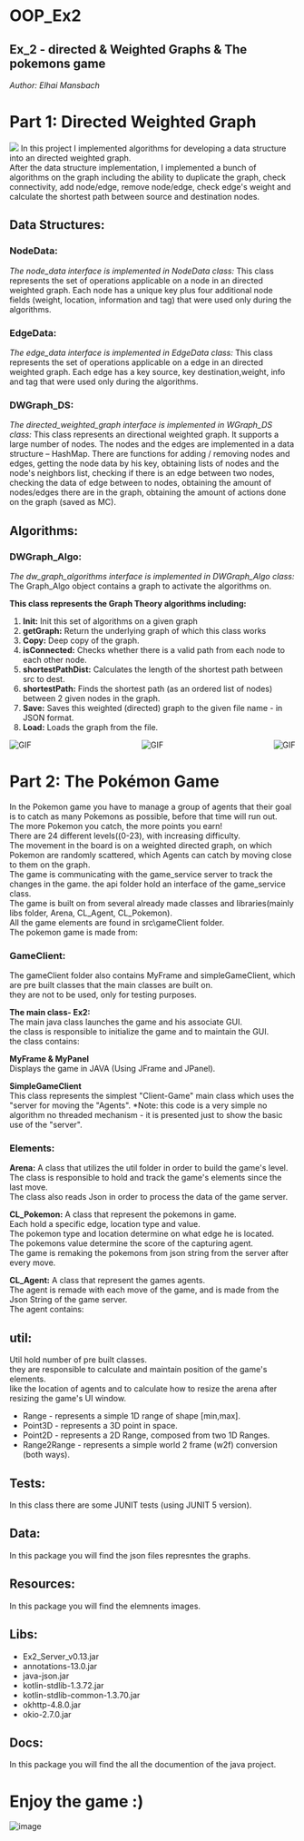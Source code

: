# OOP_Ex2
## Ex_2 - directed & Weighted Graphs & The pokemons game
*Author: Elhai Mansbach* <br/>

# Part 1: Directed Weighted Graph  
![](https://www.researchgate.net/profile/Yilun_Shang/publication/271944978/figure/fig2/AS:669349501231106@1536596765134/A-weighted-directed-graph-G-with-six-vertices.png)
In this project I implemented algorithms for developing a data structure into an directed weighted graph. <br/>
After the data structure implementation, I implemented a bunch of algorithms on the graph including the ability to duplicate the graph, check connectivity, add node/edge, remove node/edge, check edge's weight and calculate the shortest path between source and destination nodes.

## Data Structures:

### NodeData:<br/>
*The node_data interface is implemented in NodeData class:*
This class represents the set of operations applicable on a node in an directed weighted graph.
Each node has a unique key plus four additional node fields (weight, location, information and tag) that were used only during the algorithms.

### EdgeData:<br/>
*The edge_data interface is implemented in EdgeData class:*
This class represents the set of operations applicable on a edge in an directed weighted graph.
Each edge has a key source, key destination,weight, info and tag that were used only during the algorithms.

### DWGraph_DS:<br/>
*The directed_weighted_graph interface is implemented in WGraph_DS class:*
This class represents an directional weighted graph.
It supports a large number of nodes.
The nodes and the edges are implemented in a data structure – HashMap.
There are functions for adding / removing nodes and edges, getting the node data by his key, obtaining lists of nodes and the node's neighbors list, checking if there is an edge between two nodes, checking the data of edge between to nodes, obtaining the amount of nodes/edges there are in the graph, obtaining the amount of actions done on the graph (saved as MC).

## Algorithms:

### DWGraph_Algo:<br/>
*The dw_graph_algorithms interface is implemented in DWGraph_Algo class:*
The Graph_Algo object contains a graph to activate the algorithms on.

**This class represents the Graph Theory algorithms including:**
1.	**Init:** Init this set of algorithms on a given graph
2. **getGraph:** Return the underlying graph of which this class works
3.	**Copy:** Deep copy of the graph.
4.	**isConnected:** Checks whether there is a valid path from each node to each other node.
5.	**shortestPathDist:** Calculates the length of the shortest path between src to dest.
6.	**shortestPath:** Finds the shortest path (as an ordered list of nodes) between 2 given nodes in the graph.
7.	**Save:** Saves this weighted (directed) graph to the given file name - in JSON format.
8.	**Load:** Loads the graph from the file.

<div align="center">
  <div style="display: flex; justify-content: space-between;">
    <img src="https://media1.giphy.com/media/jP4pPl5z1lccFcGvR0/200w.webp" alt="GIF">
    <img src="https://media1.giphy.com/media/jP4pPl5z1lccFcGvR0/200w.webp" alt="GIF">
    <img src="https://media1.giphy.com/media/jP4pPl5z1lccFcGvR0/200w.webp" alt="GIF">
  </div>
</div>

<h1 >Part 2: The Pokémon Game</h1>


In the Pokemon game you have to manage a group of agents that their goal is to catch as many Pokemons as possible, before that time will run out.<br/>
The more Pokemon you catch, the more points you earn!<br/>
There are 24 different levels((0-23), with increasing difficulty.<br/>
The movement in the board is on a weighted directed graph, on which Pokemon are randomly scattered, which Agents can catch by moving close to them on the graph.<br/>
The game is communicating with the game_service server to track the changes in the game. the api folder hold an interface of the game_service class.<br/>
The game is built on from several already made classes and libraries(mainly libs folder, Arena, CL_Agent, CL_Pokemon).<br/>
All the game elements are found in src\gameClient folder.<br/>
The pokemon game is made from:

### GameClient: <br/>
The gameClient folder also contains MyFrame and simpleGameClient, which are pre built classes that the main classes are built on.<br/> 
they are not to be used, only for testing purposes.

**The main class- Ex2:**<br/>
The main java class launches the game and his associate GUI.<br/> 
the class is responsible to initialize the game and to maintain the GUI.<br/> 
the class contains:<br/>

**MyFrame & MyPanel**<br/>
 Displays the game in JAVA (Using JFrame and JPanel).
 
 
**SimpleGameClient**<br/>
This class represents the simplest "Client-Game" main class which uses the "server for moving the "Agents".
*Note: this code is a very simple no algorithm no threaded mechanism - it is presented just to show the basic use of the "server".

### Elements: 
**Arena:**
A class that utilizes the util folder in order to build the game's level.<br/>
The class is responsible to hold and track the game's elements since the last move.<br/>
The class also reads Json in order to process the data of the game server.<br/>

**CL_Pokemon:**
A class that represent the pokemons in game.<br/> 
Each hold a specific edge, location type and value.<br/> 
The pokemon type and location determine on what edge he is located.<br/> 
The pokemons value determine the score of the capturing agent.<br/> 
The game is remaking the pokemons from json string from the server after every move.<br/> 

**CL_Agent:**
A class that represent the games agents.<br/> 
The agent is remade with each move of the game, and is made from the Json String of the game server.<br/> 
The agent contains:<br/> 


## util:
Util hold number of pre built classes.<br/> 
they are responsible to calculate and maintain position of the game's elements.<br/> 
like the location of agents and to calculate how to resize the arena after resizing the game's UI window.<br/> 

* Range - represents a simple 1D range of shape [min,max].
* Point3D - represents a 3D point in space.
* Point2D - represents a 2D Range, composed from two 1D Ranges.
* Range2Range - represents a simple world 2 frame (w2f) conversion (both ways).

## Tests:
In this class there are some JUNIT tests (using JUNIT 5 version). <br/>

## Data:<br />
In this package you will find the json files represntes the graphs.<br />


## Resources:<br />
In this package you will find the elemnents images.<br />

## Libs:<br />
* Ex2_Server_v0.13.jar
* annotations-13.0.jar
* java-json.jar
* kotlin-stdlib-1.3.72.jar
* kotlin-stdlib-common-1.3.70.jar
* okhttp-4.8.0.jar
* okio-2.7.0.jar

## Docs:<br />
In this package you will find the all the documention of the java project.<br />


# Enjoy the game :)
![image](https://user-images.githubusercontent.com/74247437/102534186-073fac80-40af-11eb-8569-60568ef88368.png)




